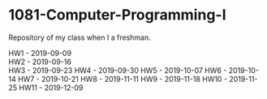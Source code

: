 # 1081-Computer-Programming-I
Repository of my class when I  a freshman.

HW1  - 2019-09-09<br>
HW2  - 2019-09-16<br />
HW3  - 2019-09-23
HW4  - 2019-09-30
HW5  - 2019-10-07
HW6  - 2019-10-14
HW7  - 2019-10-21
HW8  - 2019-11-11
HW9  - 2019-11-18
HW10 - 2019-11-25
HW11 - 2019-12-09
